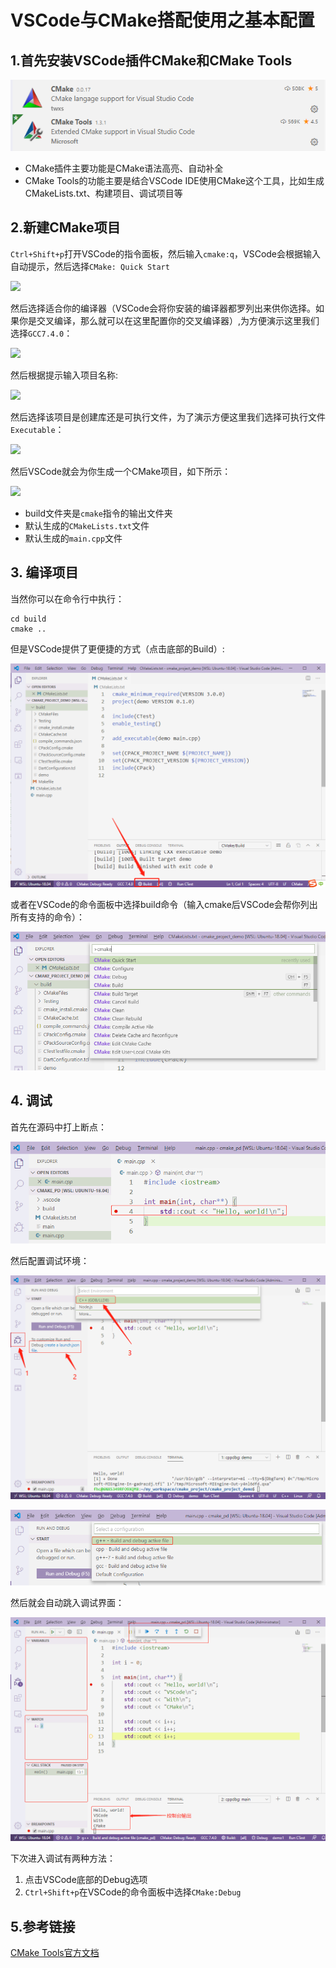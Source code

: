 # VSCode与CMake搭配使用之基本配置

## 1.首先安装VSCode插件CMake和CMake Tools

![](../../assets/images/tools/vscode/vscode_cmake_plugin.png)


* CMake插件主要功能是CMake语法高亮、自动补全
* CMake Tools的功能主要是结合VSCode IDE使用CMake这个工具，比如生成CMakeLists.txt、构建项目、调试项目等


## 2.新建CMake项目

```Ctrl+Shift+p```打开VSCode的指令面板，然后输入```cmake:q```，VSCode会根据输入自动提示，然后选择```CMake: Quick Start```

![](../../assets/images/tools/vscode/vscode_cmake_quickstart.png)

然后选择适合你的编译器（VSCode会将你安装的编译器都罗列出来供你选择。如果你是交叉编译，那么就可以在这里配置你的交叉编译器）,为方便演示这里我们选择```GCC7.4.0```：

![](../../assets/images/tools/vscode/vscode_cmake_quickstart_kit.png)

然后根据提示输入项目名称:

![](../../assets/images/tools/vscode/vscode_cmake_quickstart_project_name.png)

然后选择该项目是创建库还是可执行文件，为了演示方便这里我们选择可执行文件```Executable```：

![](../../assets/images/tools/vscode/vscode_cmake_quickstart_lib_or_exec.png)

然后VSCode就会为你生成一个CMake项目，如下所示：

![](../../assets/images/tools/vscode/vscode_cmake_quickstart_done.png)

* build文件夹是```cmake```指令的输出文件夹
* 默认生成的```CMakeLists.txt```文件
* 默认生成的```main.cpp```文件

## 3. 编译项目

当然你可以在命令行中执行：

```shell
cd build
cmake ..
```

但是VSCode提供了更便捷的方式（点击底部的Build）:

![](../../assets/images/tools/vscode/vscode_cmake_build.png)

或者在VSCode的命令面板中选择build命令（输入cmake后VSCode会帮你列出所有支持的命令）：

![](../../assets/images/tools/vscode/vscode_cmake_commands.png)

## 4. 调试

首先在源码中打上断点：

![](../../assets/images/tools/vscode/vscode_cmake_debug_breakpoint.png)

然后配置调试环境：

![](../../assets/images/tools/vscode/vscode_cmake_debug.png)

![](../../assets/images/tools/vscode/vscode_cmake_debug_select_configure.png)

然后就会自动跳入调试界面：

![](../../assets/images/tools/vscode/vscode_cmake_debug_done.png)

下次进入调试有两种方法：

1. 点击VSCode底部的Debug选项
2. ```Ctrl+Shift+p```在VSCode的命令面板中选择```CMake:Debug```

## 5.参考链接

[CMake Tools官方文档](https://vector-of-bool.github.io/docs/vscode-cmake-tools/getting_started.html)